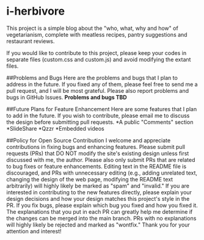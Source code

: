 # i-herbivore
This project is a simple blog about the "who, what, why and how" of vegetarianism, complete with meatless recipes, pantry suggestions and restaurant reviews. 

If you would like to contribute to this project, please keep your codes in separate files (custom.css and custom.js) and avoid modifying the extant files.

##Problems and Bugs
Here are the problems and bugs that I plan to address in the future. If you fixed any of them, please feel free to send me a pull request, and I will be most grateful. 
Please also report problems and bugs in GitHub Issues.
**Problems and bugs TBD**

##Future Plans for Feature Enhancement
Here are some features that I plan to add in the future. If you wish to contribute, please email me to discuss the design before submitting pull requests.
*A public "Comments" section
*SlideShare
*Qzzr
*Embedded videos

##Policy for Open Source Contribution
I welcome and appreciate contributions in fixing bugs and enhancing features. Please submit pull requests (PRs) that DO NOT modify the site's existing design unless first discussed with me, the author. Please also only submit PRs that are related to bug fixes or feature enhancements. Editing text in the README file is discouraged, and PRs with unnecessary editing (e.g., adding unrelated text, changing the design of the web page, modifying the README text arbitrarily) will highly likely be marked as "spam" and "invalid."
If you are interested in contributing to the new features directly, please explain your design decisions and how your design matches this project's style in the PR. If you fix bugs, please explain which bug you fixed and how you fixed it. The explanations that you put in each PR can greatly help me determine if the changes can be merged into the main branch. PRs with no explanations will highly likely be rejected and marked as "wontfix." Thank you for your attention and interest!

